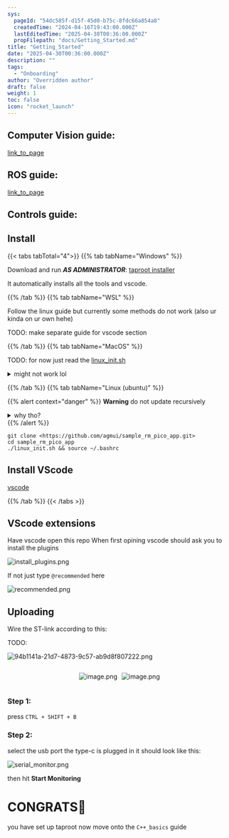 ```yaml
---
sys:
  pageId: "54dc585f-d15f-45d0-b75c-8fdc66a854a8"
  createdTime: "2024-04-16T19:43:00.000Z"
  lastEditedTime: "2025-04-30T00:36:00.000Z"
  propFilepath: "docs/Getting_Started.md"
title: "Getting_Started"
date: "2025-04-30T00:36:00.000Z"
description: ""
tags:
  - "Onboarding"
author: "Overridden author"
draft: false
weight: 1
toc: false
icon: "rocket_launch"
---
```


## Computer Vision guide:

[link_to_page](86d45bc0-388b-4d26-8848-44f255f73d0e)

## ROS guide:

[link_to_page](3c76c1de-ec8f-46d6-8b0a-294005edc2d5)

## Controls guide:

## Install

{{< tabs tabTotal="4">}}
{{% tab tabName="Windows" %}}

Download and run _**AS ADMINISTRATOR**_: [taproot installer](https://github.com/Thornbots/TeachingFreshies/releases/tag/1.0)

It automatically installs all the tools and vscode.

{{% /tab %}}
{{% tab tabName="WSL" %}}

Follow the linux guide but currently some methods do not work (also ur kinda on ur own hehe)

TODO: make separate guide for vscode section

{{% /tab %}}
{{% tab tabName="MacOS" %}}

TODO: for now just read the [linux_init.sh](https://github.com/agmui/sample_rm_pico_app/blob/main/linux_init.sh)

<details>
<summary>might not work lol</summary>

`brew install libusb pkg-config`

Next install: [vscode](https://code.visualstudio.com/Download)

</details>

{{% /tab %}}
{{% tab tabName="Linux (ubuntu)" %}}

{{% alert context="danger" %}}
**Warning** do not update recursively
<details>
<summary>why tho?</summary>
There are some submodules that may go on for a while (like tinyusb) and I highly
recommend you don't need to get them.
If you want to see what submodules I update just look in `linux_init.sh`
</details>
{{% /alert %}}

```shell
git clone <https://github.com/agmui/sample_rm_pico_app.git>
cd sample_rm_pico_app
./linux_init.sh && source ~/.bashrc
```

## Install VScode

[vscode](https://code.visualstudio.com/Download)

{{% /tab %}}
{{< /tabs >}}

## VScode extensions

Have vscode open this repo
When first opining vscode should ask you to install the plugins

![install_plugins.png](https://prod-files-secure.s3.us-west-2.amazonaws.com/d518164a-d88e-44d1-a4ee-3adb3bd8bce0/89bd30f0-1825-4e77-867b-0a41ce370880/install_plugins.png?X-Amz-Algorithm=AWS4-HMAC-SHA256&X-Amz-Content-Sha256=UNSIGNED-PAYLOAD&X-Amz-Credential=ASIAZI2LB4662UYMDAJF%2F20250703%2Fus-west-2%2Fs3%2Faws4_request&X-Amz-Date=20250703T210823Z&X-Amz-Expires=3600&X-Amz-Security-Token=IQoJb3JpZ2luX2VjEBQaCXVzLXdlc3QtMiJHMEUCIQCYENcAZJuq2tAprDpkzBIBk0y%2FciYtbcm35almQDAtWwIgabBegnpSxzxyasKI%2B4OwqjQY1bgy7vZbJ4j06Ev%2F%2FBMq%2FwMIHRAAGgw2Mzc0MjMxODM4MDUiDKn%2FkY3wwmIxw3RU1CrcA2ONi7yUbI5VG1HDLmDvOMiYeA3r9BaOMC8JoaLZe7HNjdAQTIVgyMuTVNy%2B55QA12kMUgkOP9ghyWAXhQx6zmYkw09EPgHG9VpAQE3ZeGull5rWipBV4FfS8spU1BulJUijNFQioEdcyjFn3a2F5DHKHEXSKf6I8z9DNPOwbprv7PDIgP%2FXTT9OOsJK2Qfn1Q6chnMIeaYIlkLztqWP9xJobaEB5ipJOUE5I2ZqIdZizMCcRC6rLXeocwKqh%2FVtL738VHnX%2B8fP84e%2BhCM11apPOeZPvcyBGyah3dMRouw2rfYH55tp7Vk9mJya3XCGs%2Bi7MlBp0qdEEFOsDbtm7s9Ohtxwycj89TOuPAfw3J4BBLcuJZqQbZscqAxFV2xLL5kGOcVJavcuHqz6ALwWUy1b5F1prDxGaqfQr5cyzchkbqax2FwmSgxcWyscGBfiQV49RbJIItne8%2BOzZehLpomDFtW9U3q9h9tM3rBIx60a5SsGADmvZtjGSLkaljDrzT%2BQMNKpTThMhw08NtoVwENSxASdAwNGctlxcE9ynWkeKnn3q3adG1GzhngLgdpNcBh2lA1pK5o9FHBekh%2FyNkVJfysK1OxAqYR%2BRdYcuRih2E1DF6LC8yHwIqLAMLC7m8MGOqUBGXRPGXD3%2FJfJ8RPG4ezuP2vKMLWZklIG1ibecbc24lW2gFnCOX%2FP%2B%2BZn%2Fc6MZY1Jp6Fb7QqmIt2Z%2BwLLaZ1u0nn4EqgkP%2FLjke%2BLy0zU%2BM%2FmpBvvNXeX3tUPG%2BTN0CUaLsDtbk32jDGkBB%2FxGoPC6J8WDZWTVgUj3x%2BHkpOikCIWaSamFCk9hD84AP77M1DNc3xXCNOqzCJlE%2FqSyJoXdaBAv7m3&X-Amz-Signature=89a46374ca43a8a4040dbd9e86173a4526134b668366a1999770adfa386a3ea0&X-Amz-SignedHeaders=host&x-amz-checksum-mode=ENABLED&x-id=GetObject)

If not just type `@recommended` here  

![recommended.png](https://prod-files-secure.s3.us-west-2.amazonaws.com/d518164a-d88e-44d1-a4ee-3adb3bd8bce0/61e661e9-5d85-4dfc-be0d-8d2097a5e793/recommended.png?X-Amz-Algorithm=AWS4-HMAC-SHA256&X-Amz-Content-Sha256=UNSIGNED-PAYLOAD&X-Amz-Credential=ASIAZI2LB4662UYMDAJF%2F20250703%2Fus-west-2%2Fs3%2Faws4_request&X-Amz-Date=20250703T210823Z&X-Amz-Expires=3600&X-Amz-Security-Token=IQoJb3JpZ2luX2VjEBQaCXVzLXdlc3QtMiJHMEUCIQCYENcAZJuq2tAprDpkzBIBk0y%2FciYtbcm35almQDAtWwIgabBegnpSxzxyasKI%2B4OwqjQY1bgy7vZbJ4j06Ev%2F%2FBMq%2FwMIHRAAGgw2Mzc0MjMxODM4MDUiDKn%2FkY3wwmIxw3RU1CrcA2ONi7yUbI5VG1HDLmDvOMiYeA3r9BaOMC8JoaLZe7HNjdAQTIVgyMuTVNy%2B55QA12kMUgkOP9ghyWAXhQx6zmYkw09EPgHG9VpAQE3ZeGull5rWipBV4FfS8spU1BulJUijNFQioEdcyjFn3a2F5DHKHEXSKf6I8z9DNPOwbprv7PDIgP%2FXTT9OOsJK2Qfn1Q6chnMIeaYIlkLztqWP9xJobaEB5ipJOUE5I2ZqIdZizMCcRC6rLXeocwKqh%2FVtL738VHnX%2B8fP84e%2BhCM11apPOeZPvcyBGyah3dMRouw2rfYH55tp7Vk9mJya3XCGs%2Bi7MlBp0qdEEFOsDbtm7s9Ohtxwycj89TOuPAfw3J4BBLcuJZqQbZscqAxFV2xLL5kGOcVJavcuHqz6ALwWUy1b5F1prDxGaqfQr5cyzchkbqax2FwmSgxcWyscGBfiQV49RbJIItne8%2BOzZehLpomDFtW9U3q9h9tM3rBIx60a5SsGADmvZtjGSLkaljDrzT%2BQMNKpTThMhw08NtoVwENSxASdAwNGctlxcE9ynWkeKnn3q3adG1GzhngLgdpNcBh2lA1pK5o9FHBekh%2FyNkVJfysK1OxAqYR%2BRdYcuRih2E1DF6LC8yHwIqLAMLC7m8MGOqUBGXRPGXD3%2FJfJ8RPG4ezuP2vKMLWZklIG1ibecbc24lW2gFnCOX%2FP%2B%2BZn%2Fc6MZY1Jp6Fb7QqmIt2Z%2BwLLaZ1u0nn4EqgkP%2FLjke%2BLy0zU%2BM%2FmpBvvNXeX3tUPG%2BTN0CUaLsDtbk32jDGkBB%2FxGoPC6J8WDZWTVgUj3x%2BHkpOikCIWaSamFCk9hD84AP77M1DNc3xXCNOqzCJlE%2FqSyJoXdaBAv7m3&X-Amz-Signature=6b7b61d18b81bb95f2edb8f406ee4151f02baa260d788c51e610de1c85b14cb7&X-Amz-SignedHeaders=host&x-amz-checksum-mode=ENABLED&x-id=GetObject)

## Uploading

Wire the ST-link according to this:

TODO:

![94b1141a-21d7-4873-9c57-ab9d8f807222.png](https://prod-files-secure.s3.us-west-2.amazonaws.com/d518164a-d88e-44d1-a4ee-3adb3bd8bce0/e5fad17d-ab82-4300-9f4c-505ab4b1202c/94b1141a-21d7-4873-9c57-ab9d8f807222.png?X-Amz-Algorithm=AWS4-HMAC-SHA256&X-Amz-Content-Sha256=UNSIGNED-PAYLOAD&X-Amz-Credential=ASIAZI2LB4662UYMDAJF%2F20250703%2Fus-west-2%2Fs3%2Faws4_request&X-Amz-Date=20250703T210823Z&X-Amz-Expires=3600&X-Amz-Security-Token=IQoJb3JpZ2luX2VjEBQaCXVzLXdlc3QtMiJHMEUCIQCYENcAZJuq2tAprDpkzBIBk0y%2FciYtbcm35almQDAtWwIgabBegnpSxzxyasKI%2B4OwqjQY1bgy7vZbJ4j06Ev%2F%2FBMq%2FwMIHRAAGgw2Mzc0MjMxODM4MDUiDKn%2FkY3wwmIxw3RU1CrcA2ONi7yUbI5VG1HDLmDvOMiYeA3r9BaOMC8JoaLZe7HNjdAQTIVgyMuTVNy%2B55QA12kMUgkOP9ghyWAXhQx6zmYkw09EPgHG9VpAQE3ZeGull5rWipBV4FfS8spU1BulJUijNFQioEdcyjFn3a2F5DHKHEXSKf6I8z9DNPOwbprv7PDIgP%2FXTT9OOsJK2Qfn1Q6chnMIeaYIlkLztqWP9xJobaEB5ipJOUE5I2ZqIdZizMCcRC6rLXeocwKqh%2FVtL738VHnX%2B8fP84e%2BhCM11apPOeZPvcyBGyah3dMRouw2rfYH55tp7Vk9mJya3XCGs%2Bi7MlBp0qdEEFOsDbtm7s9Ohtxwycj89TOuPAfw3J4BBLcuJZqQbZscqAxFV2xLL5kGOcVJavcuHqz6ALwWUy1b5F1prDxGaqfQr5cyzchkbqax2FwmSgxcWyscGBfiQV49RbJIItne8%2BOzZehLpomDFtW9U3q9h9tM3rBIx60a5SsGADmvZtjGSLkaljDrzT%2BQMNKpTThMhw08NtoVwENSxASdAwNGctlxcE9ynWkeKnn3q3adG1GzhngLgdpNcBh2lA1pK5o9FHBekh%2FyNkVJfysK1OxAqYR%2BRdYcuRih2E1DF6LC8yHwIqLAMLC7m8MGOqUBGXRPGXD3%2FJfJ8RPG4ezuP2vKMLWZklIG1ibecbc24lW2gFnCOX%2FP%2B%2BZn%2Fc6MZY1Jp6Fb7QqmIt2Z%2BwLLaZ1u0nn4EqgkP%2FLjke%2BLy0zU%2BM%2FmpBvvNXeX3tUPG%2BTN0CUaLsDtbk32jDGkBB%2FxGoPC6J8WDZWTVgUj3x%2BHkpOikCIWaSamFCk9hD84AP77M1DNc3xXCNOqzCJlE%2FqSyJoXdaBAv7m3&X-Amz-Signature=697040aa4bc4c098bc83fd61aa610e642050f400c8a932e1b00c14a487df0c07&X-Amz-SignedHeaders=host&x-amz-checksum-mode=ENABLED&x-id=GetObject)

<div style="display: flex;flex-direction: row; column-gap:10px; max-width: 630px;justify-content: center;">
<div>

![image.png](https://prod-files-secure.s3.us-west-2.amazonaws.com/d518164a-d88e-44d1-a4ee-3adb3bd8bce0/210ecb78-1116-4d7b-b9b7-2292f66fa2c2/image.png?X-Amz-Algorithm=AWS4-HMAC-SHA256&X-Amz-Content-Sha256=UNSIGNED-PAYLOAD&X-Amz-Credential=ASIAZI2LB46633VE7Q3F%2F20250703%2Fus-west-2%2Fs3%2Faws4_request&X-Amz-Date=20250703T210824Z&X-Amz-Expires=3600&X-Amz-Security-Token=IQoJb3JpZ2luX2VjEBQaCXVzLXdlc3QtMiJHMEUCIG05bwyt1aponbuM56xH3%2FgLvsir1XSQZuOpXTeSH%2FrCAiEA%2BgxBC%2F9CQ7HAHQUfsnzThgYrqwh%2FMQWbGMb7dx%2FIPmwq%2FwMIHRAAGgw2Mzc0MjMxODM4MDUiDLImETBV5i4a%2FMHg9SrcA744pom7G%2F%2BGmu8by4YYn2S0L1qg0Thd4y5lAehY%2BedaQ87f7jfzaJyPt9kpsnIQhfl8xC1bEcboc9FLuiWzwcylsJGQzqJN7aNOlkffACWW1qqGdnwTEl0XGRVBr7k0l5C01E%2B9rcVLqcWmrdo41bviFeF0xGSq5QNlMG6qyXUU%2FFZ2viA2%2Fyix%2Bh6hmsIFx%2BIZwPlLMdBnOVuKJGX9LD0GDVeHfH%2F3gEYuyP6C1cTNp2UfNmGFz%2BeS2tRDtH%2BC%2Fjg1lnrVUBnTm0JvKeoE1zrzuuXZ1alHdO9P6YBXnXa2CwPuJ9HiaqD%2BAXNKZyqWdUZz5c4vAfdCK%2BYEH2QG3nQBtkmspUJkVQ1LIKWowhQGnDhYPWCnGL%2BbFJx5HD1XOxTzZOSWPoNaTLbHeBL8XovxQJOxDyj7SwJo1VDeIWTbQkG1Esdr1cFu0x2voa1fO8BytqzRKddLhBwNvhh4Ke81%2F1jX1WvWvFpfC8t%2BqNQ6PhEDXCtXmlYjPGlWhhBTjcohT4D26MH%2FKAlZA5pjGsG8u3MEsBOQ7oxLR7DsXK80k3SqabeHS9L0jvMhp7mf4NIkJQ3ZYrjJIeSzq35%2FxaQL3h9xY5dUdf8HD1nrYiIGS2zxumooIce%2FRjHvMOO7m8MGOqUBrQ%2BeuOfVj%2FdTS5JEY8mNPOGcon5mnOfZzj4eMjuEzbYrWItm6tYQ3XI%2Bc2XWu7N9zKCP1QPLgrNDGkfIBIOIXq59iRfzFZVJjfRlqgsP7wGQfhDjRRXanwGUK7MX2qJzsyX3j1%2BzrD4pe1ql2Rdpj4ViGBXyY5r50bV7bLVoGj9vblmh98lYay6inI9bs08mqgtNazhaTfKyNkN1kXXj2CtTjHuy&X-Amz-Signature=06ebae1511106f3646c31152838658635dbbe77ba4ee01b341c16382ce364cd3&X-Amz-SignedHeaders=host&x-amz-checksum-mode=ENABLED&x-id=GetObject)

</div>
<div>

![image.png](https://prod-files-secure.s3.us-west-2.amazonaws.com/d518164a-d88e-44d1-a4ee-3adb3bd8bce0/33a0fd0f-8ca6-4a86-8e09-26e95ded1fff/image.png?X-Amz-Algorithm=AWS4-HMAC-SHA256&X-Amz-Content-Sha256=UNSIGNED-PAYLOAD&X-Amz-Credential=ASIAZI2LB466V5R2DXMT%2F20250703%2Fus-west-2%2Fs3%2Faws4_request&X-Amz-Date=20250703T210825Z&X-Amz-Expires=3600&X-Amz-Security-Token=IQoJb3JpZ2luX2VjEBQaCXVzLXdlc3QtMiJGMEQCIHGhRCFD%2FUnAlCGg9u8eqolbNyvP5jyz75kSiVOqUFTIAiBCppFajYV9pAkoQjHY7ip9klNmjGpZaPf8ihOWI%2Fsg9Sr%2FAwgdEAAaDDYzNzQyMzE4MzgwNSIMLZCR%2BOykuxUyOof0KtwDfy81pyUjYVF34scFfhS9Yb7%2BHcuW49NVW3Ue8%2FDRreEiJSIqp5vlRSf%2Ba7IQmqyoujubjwQijpG%2BcOl6M3zrxQucZQMsaNuvi14lRhSCezJb0WYtwbBlJ0G4QTUlV20QcJEoWQBs4UkUqIeJa8ni2Kta4HSTXsV3wN42kH%2BMJkf3Fj0vKYBhGeSA6XECZ72URL0sFbr1FI8754w%2BXll2ByMXpvUpCX0xN%2BAlwuQYE5DtsRXUePLljg0dquBe4PFiNnpZewYeBLrLe4IPVnRtfsfO5Zzdy6i3bLTP84uXhFrGtZqrwkr8twXFW5qf3JHB4eyRIq17eVISlwIMJ7l5O%2B7sJz6cw6bTItNNVUItvx9tiRFQmRYoiitOY3OjtkOckQk2xRMUPf0eCsGvbRvB4AG8J6qPfdEFQsSHZGt3c0r4knoLZXhrz%2FwZCBaN5TYf5ZXWT7FVeoezYqMLVRBjRCQr19cw87PaCsxayiHl7VzmyNzWGtlgdSsTTKZ6fnSPLcmnyBR%2B4Lh6FM5tmnBrRF4RQyQgFYaGoyo3vKbtdE%2FzExD0OsT6F%2FDCcwA%2F1fbAUFe8MQaLaLARYR57k%2BBLs87qdjiGb0x959Da7IRIyLmrn9uRgJgX5SmkNckwqbubwwY6pgHEKswcSkGFA%2BQgAeiJOw8OqftkF%2BMaRfuQaOGW3VWDVhZ9wfTX9FISGfm2CDOips13ABfSiV6gYcv3VmzW4qPXie7hBpMdQ3pLuIcwjm80KYUyHITrnKnwA4Um2zb48XzgwOfBVJZZCCeX8l42lLll11k2R4AQLerducK461w%2BghRRyV6nBPUSMu91LMQS%2F92ie7MlSd2gqYZfpkkZz5I7TlqtcS5%2F&X-Amz-Signature=2d7f1e64cb0563dace05eecb4343f96149da5e289cc54bd6dd3765183efcd819&X-Amz-SignedHeaders=host&x-amz-checksum-mode=ENABLED&x-id=GetObject)

</div>
</div>

### Step 1:

press `CTRL + SHIFT + B`

### Step 2:

select the usb port the type-c is plugged in it should look like this:

![serial_monitor.png](https://prod-files-secure.s3.us-west-2.amazonaws.com/d518164a-d88e-44d1-a4ee-3adb3bd8bce0/f03f4774-05d4-4393-b6a0-d5efb6d315ab/serial_monitor.png?X-Amz-Algorithm=AWS4-HMAC-SHA256&X-Amz-Content-Sha256=UNSIGNED-PAYLOAD&X-Amz-Credential=ASIAZI2LB4662UYMDAJF%2F20250703%2Fus-west-2%2Fs3%2Faws4_request&X-Amz-Date=20250703T210823Z&X-Amz-Expires=3600&X-Amz-Security-Token=IQoJb3JpZ2luX2VjEBQaCXVzLXdlc3QtMiJHMEUCIQCYENcAZJuq2tAprDpkzBIBk0y%2FciYtbcm35almQDAtWwIgabBegnpSxzxyasKI%2B4OwqjQY1bgy7vZbJ4j06Ev%2F%2FBMq%2FwMIHRAAGgw2Mzc0MjMxODM4MDUiDKn%2FkY3wwmIxw3RU1CrcA2ONi7yUbI5VG1HDLmDvOMiYeA3r9BaOMC8JoaLZe7HNjdAQTIVgyMuTVNy%2B55QA12kMUgkOP9ghyWAXhQx6zmYkw09EPgHG9VpAQE3ZeGull5rWipBV4FfS8spU1BulJUijNFQioEdcyjFn3a2F5DHKHEXSKf6I8z9DNPOwbprv7PDIgP%2FXTT9OOsJK2Qfn1Q6chnMIeaYIlkLztqWP9xJobaEB5ipJOUE5I2ZqIdZizMCcRC6rLXeocwKqh%2FVtL738VHnX%2B8fP84e%2BhCM11apPOeZPvcyBGyah3dMRouw2rfYH55tp7Vk9mJya3XCGs%2Bi7MlBp0qdEEFOsDbtm7s9Ohtxwycj89TOuPAfw3J4BBLcuJZqQbZscqAxFV2xLL5kGOcVJavcuHqz6ALwWUy1b5F1prDxGaqfQr5cyzchkbqax2FwmSgxcWyscGBfiQV49RbJIItne8%2BOzZehLpomDFtW9U3q9h9tM3rBIx60a5SsGADmvZtjGSLkaljDrzT%2BQMNKpTThMhw08NtoVwENSxASdAwNGctlxcE9ynWkeKnn3q3adG1GzhngLgdpNcBh2lA1pK5o9FHBekh%2FyNkVJfysK1OxAqYR%2BRdYcuRih2E1DF6LC8yHwIqLAMLC7m8MGOqUBGXRPGXD3%2FJfJ8RPG4ezuP2vKMLWZklIG1ibecbc24lW2gFnCOX%2FP%2B%2BZn%2Fc6MZY1Jp6Fb7QqmIt2Z%2BwLLaZ1u0nn4EqgkP%2FLjke%2BLy0zU%2BM%2FmpBvvNXeX3tUPG%2BTN0CUaLsDtbk32jDGkBB%2FxGoPC6J8WDZWTVgUj3x%2BHkpOikCIWaSamFCk9hD84AP77M1DNc3xXCNOqzCJlE%2FqSyJoXdaBAv7m3&X-Amz-Signature=fc6c06702e40aa9c28c556fcf82b32886606b713272c5c1bffe3d899ef738c3b&X-Amz-SignedHeaders=host&x-amz-checksum-mode=ENABLED&x-id=GetObject)

then hit **Start Monitoring**

# CONGRATS🎉

you have set up taproot now move onto the `C++_basics` guide

